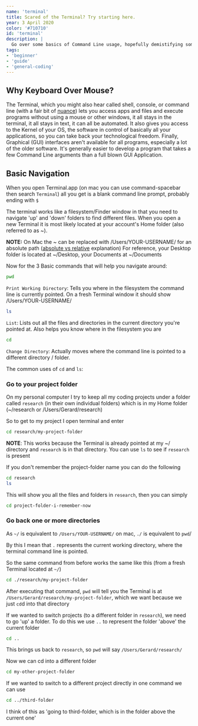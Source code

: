 ```yaml
---
name: 'terminal'
title: Scared of the Terminal? Try starting here.
year: 3 April 2020
color: '#710710'
id: 'terminal'
description: |
  Go over some basics of Command Line usage, hopefully demistifying some things in the way.
tags: 
- 'beginner'
- 'guide'
- 'general-coding'
---
```


## Why Keyboard Over Mouse?

The Terminal, which you might also hear called shell, console, or command line (with a fair bit of [nuance]((https://askubuntu.com/questions/506510/what-is-the-difference-between-terminal-console-shell-and-command-line)))
lets you access apps and files and execute programs without using a mouse or other windows, it all stays in the terminal, it all stays in text, it can all be automated.
It also gives you access to the Kernel of your OS, the software in control of basically all your applications, so you can take back your technological freedom.
Finally, Graphical (GUI) interfaces aren't available for all programs, especially a lot of the older software.
It's generally easier to develop a program that takes a few Command Line arguments than a full blown GUI Application.

## Basic Navigation

When you open Terminal.app (on mac you can use command-spacebar then search `Terminal`) all you get is a blank command line prompt, probably ending with `$`

The terminal works like a filesystem/Finder window in that you need to navigate 'up' and 'down' folders to find different files.
When you open a new Terminal it is most likely located at your account's Home folder (also referred to as ~).

**NOTE:** On Mac the ~ can be replaced with /Users/YOUR-USERNAME/ for an absolute path ([absolute vs relative](https://www.linuxnix.com/abslute-path-vs-relative-path-in-linuxunix/) explanation)
For reference, your Desktop folder is located at ~/Desktop, your Documents at ~/Documents

Now for the 3 Basic commands that will help you navigate around:

``` bash
pwd
```
`Print Working Directory`: Tells you where in the filesystem the command line is currently pointed. On a fresh Terminal window it should show /Users/YOUR-USERNAME/
``` bash
ls
```

`List`: Lists out all the files and directories in the current directory you're pointed at. Also helps you know where in the filesystem you are
``` bash
cd
```
`Change Directory`: Actually moves where the command line is pointed to a different directory / folder.

The common uses of `cd` and `ls`:

### Go to your project folder

On my personal computer I try to keep all my coding projects under a folder called `research` (in their own individual folders) which is in my Home folder (~/research or /Users/Gerard/research)

So to get to my project I open terminal and enter
``` bash
cd research/my-project-folder
```
**NOTE**: This works because the Terminal is already pointed at my ~/ directory and `research` is in that directory. You can use `ls` to see if `research` is present

If you don't remember the project-folder name you can do the following
``` bash
cd research
ls
```

This will show you all the files and folders in `research`, then you can simply
``` bash
cd project-folder-i-remember-now
```

### Go back one or more directories
As `~/` is equivalent to `/Users/YOUR-USERNAME/` on mac, `./` is equivalent to `pwd`/

By this I mean that `.` represents the current working directory, where the terminal command line is pointed.

So the same command from before works the same like this (from a fresh Terminal located at `~/`)
``` bash
cd ./research/my-project-folder
```
After executing that command, `pwd` will tell you the Terminal is at `/Users/Gerard/research/my-project-folder`, which we want because we just `cd`d into that directory

If we wanted to switch projects (to a different folder in `research`), we need to go 'up' a folder. To do this we use `..` to represent the folder 'above' the current folder
``` bash
cd ..
```
This brings us back to `research`, so `pwd` will say `/Users/Gerard/research/`

Now we can cd into a different folder
``` bash
cd my-other-project-folder
```
If we wanted to switch to a different project directly in one command we can use
``` bash
cd ../third-folder
```
I think of this as 'going to third-folder, which is in the folder above the current one'
